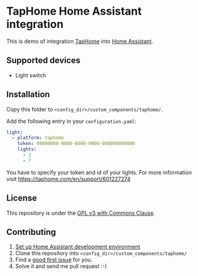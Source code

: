 # TapHome Home Assistant integration

This is demo of integration [TapHome](https://taphome.com/CZ/home) into [Home Assistant](https://www.home-assistant.io).

## Supported devices
- Light switch

## Installation

Copy this folder to `<config_dir>/custom_components/taphome/`.

Add the following entry in your `configuration.yaml`:

```yaml
light:
  - platform: taphome
    token: 00000000-0000-0000-0000-000000000000
    lights:
      - 1
      - 7
```

You have to specify your token and id of your lights. For more information visit https://taphome.com/en/support/601227274

## License
This repository is under the [GPL v3 with Commons Clause](https://github.com/martindybal/taphome-homeassistant/blob/main/LICENSE.md).

## Contributing
1. [Set up Home Assistant development environment](https://developers.home-assistant.io/docs/development_environment)
1. Clone this repository into `<config_dir>/custom_components/taphome/`
1. Find a [good first issue](https://github.com/martindybal/taphome-homeassistant/issues?q=is%3Aissue+is%3Aopen+label%3A"good+first+issue") for you.
1. Solve it and send me pull request :-)